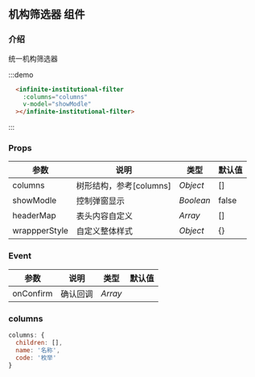 ## 机构筛选器 组件

### 介绍

统一机构筛选器

:::demo

```html
  <infinite-institutional-filter
    :columns="columns"
    v-model="showModle"
  ></infinite-institutional-filter>
```

:::

### Props

| 参数      | 说明           | 类型      | 默认值 |
| --------- | -------------- | --------- | ------ |
| columns   | 树形结构，参考[columns]       | _Object_  | []     |
| showModle | 控制弹窗显示   | _Boolean_ | false  |
| headerMap | 表头内容自定义 | _Array_   | []     |
|wrappperStyle | 自定义整体样式| _Object_ | {}|

### Event

| 参数      | 说明     | 类型    | 默认值 |
| --------- | -------- | ------- | ------ |
| onConfirm | 确认回调 | _Array_ |        |

### columns

```js
columns: {
  children: [],
  name: '名称',
  code: '枚举'
}
```
